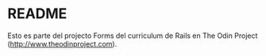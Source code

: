 # README

Esto es parte del projecto Forms del curriculum de Rails en The Odin Project (http://www.theodinproject.com).